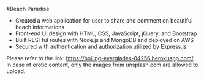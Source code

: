 #Beach Paradise
- Created a web application for user to share and comment on beautiful beach informations
- Front-end UI design with HTML, CSS, JavaScript, jQuery, and Bootstrap 
- Built RESTful routes with Node.js and MongoDB and deployed on AWS
- Secured with authentication and authorization utilized by Express.js

Please refer to the link: https://boiling-everglades-84256.herokuapp.com/
In case of erotic content, only the images from unsplash.com are allowed to upload.
